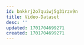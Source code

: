 ```yaml
---
id: bnkkrj2o7quiwj5g31rzx9n
title: Video-Dataset
desc: ''
updated: 1701704699271
created: 1701704699271
---
```

